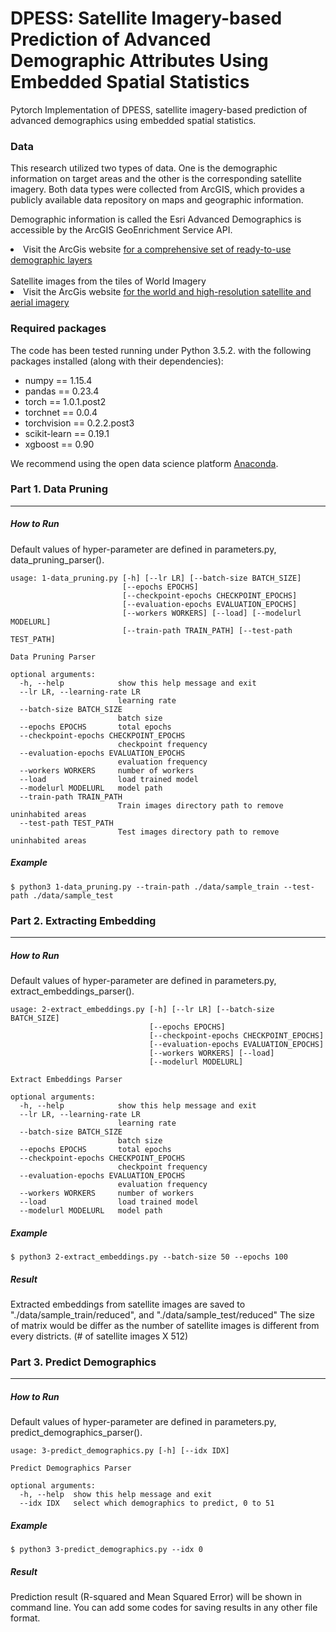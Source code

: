 # DPESS: Satellite Imagery-based Prediction of Advanced Demographic Attributes Using Embedded Spatial Statistics

Pytorch Implementation of DPESS, satellite imagery-based prediction of advanced demographics using embedded spatial statistics.

### Data

This research utilized two types of data. One is the demographic information on target areas and the other is the corresponding satellite imagery. Both data types were collected from ArcGIS, which provides a publicly available data repository on maps and geographic information.

Demographic information is called the Esri Advanced Demographics is accessible by the ArcGIS GeoEnrichment Service API.
<li>Visit the ArcGis website <a href="https://doc.arcgis.com/en/Esri-demographics/data/global-intro.htm" rel="nofollow">for a comprehensive set of ready-to-use demographic layers</a></li>
<br>
Satellite images from the tiles of World Imagery
<li>Visit the ArcGis website <a href="https://www.arcgis.com/home/item.html?id=10df2279f9684e4a9f6a7f08febac2a9/" rel="nofollow">for the world and high-resolution satellite and aerial imagery</a></li>


### Required packages
The code has been tested running under Python 3.5.2. with the following packages installed (along with their dependencies):

- numpy == 1.15.4
- pandas == 0.23.4
- torch == 1.0.1.post2
- torchnet == 0.0.4
- torchvision == 0.2.2.post3
- scikit-learn == 0.19.1
- xgboost == 0.90

<p>We recommend using the open data science platform <a href="https://www.continuum.io/downloads" rel="nofollow">Anaconda</a>.</p>


### Part 1. Data Pruning
* * *
##### How to Run
Default values of hyper-parameter are defined in parameters.py, data_pruning_parser().

```
usage: 1-data_pruning.py [-h] [--lr LR] [--batch-size BATCH_SIZE]
                         [--epochs EPOCHS]
                         [--checkpoint-epochs CHECKPOINT_EPOCHS]
                         [--evaluation-epochs EVALUATION_EPOCHS]
                         [--workers WORKERS] [--load] [--modelurl MODELURL]
                         [--train-path TRAIN_PATH] [--test-path TEST_PATH]

Data Pruning Parser

optional arguments:
  -h, --help            show this help message and exit
  --lr LR, --learning-rate LR
                        learning rate
  --batch-size BATCH_SIZE
                        batch size
  --epochs EPOCHS       total epochs
  --checkpoint-epochs CHECKPOINT_EPOCHS
                        checkpoint frequency
  --evaluation-epochs EVALUATION_EPOCHS
                        evaluation frequency
  --workers WORKERS     number of workers
  --load                load trained model
  --modelurl MODELURL   model path
  --train-path TRAIN_PATH
                        Train images directory path to remove uninhabited areas
  --test-path TEST_PATH
                        Test images directory path to remove uninhabited areas
```

##### Example
```                  
$ python3 1-data_pruning.py --train-path ./data/sample_train --test-path ./data/sample_test 
``` 





### Part 2. Extracting Embedding
* * *
##### How to Run
Default values of hyper-parameter are defined in parameters.py, extract_embeddings_parser().

```
usage: 2-extract_embeddings.py [-h] [--lr LR] [--batch-size BATCH_SIZE]
                               [--epochs EPOCHS]
                               [--checkpoint-epochs CHECKPOINT_EPOCHS]
                               [--evaluation-epochs EVALUATION_EPOCHS]
                               [--workers WORKERS] [--load]
                               [--modelurl MODELURL]

Extract Embeddings Parser

optional arguments:
  -h, --help            show this help message and exit
  --lr LR, --learning-rate LR
                        learning rate
  --batch-size BATCH_SIZE
                        batch size
  --epochs EPOCHS       total epochs
  --checkpoint-epochs CHECKPOINT_EPOCHS
                        checkpoint frequency
  --evaluation-epochs EVALUATION_EPOCHS
                        evaluation frequency
  --workers WORKERS     number of workers
  --load                load trained model
  --modelurl MODELURL   model path
```

##### Example
```
$ python3 2-extract_embeddings.py --batch-size 50 --epochs 100
```

##### Result
Extracted embeddings from satellite images are saved to "./data/sample_train/reduced", and "./data/sample_test/reduced"
The size of matrix would be differ as the number of satellite images is different from every districts. (# of satellite images X 512)



### Part 3. Predict Demographics
* * *
##### How to Run
Default values of hyper-parameter are defined in parameters.py, predict_demographics_parser().

```
usage: 3-predict_demographics.py [-h] [--idx IDX]

Predict Demographics Parser

optional arguments:
  -h, --help  show this help message and exit
  --idx IDX   select which demographics to predict, 0 to 51
```

##### Example
```
$ python3 3-predict_demographics.py --idx 0
```

##### Result
Prediction result (R-squared and Mean Squared Error) will be shown in command line. 
You can add some codes for saving results in any other file format.


